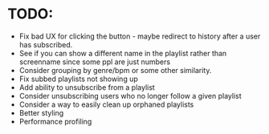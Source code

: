 # TODO:

- Fix bad UX for clicking the button - maybe redirect to history after a user has subscribed.
- See if you can show a different name in the playlist rather than screenname since some ppl are just numbers
- Consider grouping by genre/bpm or some other similarity.
- Fix subbed playlists not showing up
- Add ability to unsubscribe from a playlist
- Consider unsubscribing users who no longer follow a given playlist
- Consider a way to easily clean up orphaned playlists
- Better styling
- Performance profiling
